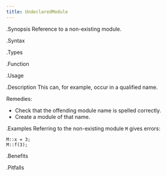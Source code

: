 ```yaml
---
title: UndeclaredModule
---
```


.Synopsis
Reference to a non-existing module.

.Syntax

.Types

.Function
       
.Usage

.Description
This can, for example, occur in a qualified name.

Remedies:

*  Check that the offending module name is spelled correctly.
*  Create a module of that name.

.Examples
Referring to the non-existing module `M` gives errors:
```rascal-shell,error
M::x = 3;
M::f(3);
```

.Benefits

.Pitfalls

